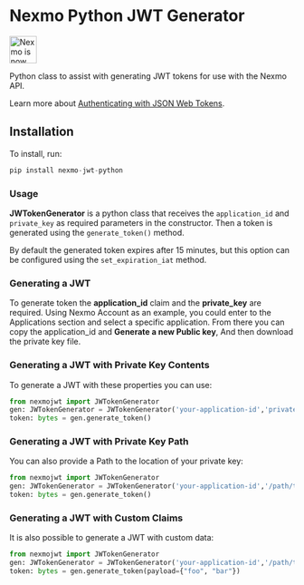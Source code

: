 # Nexmo Python JWT Generator

<img src="https://developer.nexmo.com/assets/images/Vonage_Nexmo.svg" height="48px" alt="Nexmo is now known as Vonage" />

Python class to assist with generating JWT tokens for use with the Nexmo API.

Learn more about [Authenticating with JSON Web Tokens](https://developer.nexmo.com/concepts/guides/authentication#json-web-tokens-jwt).

## Installation

To install, run:

```python
pip install nexmo-jwt-python
```

### Usage

**JWTokenGenerator** is a python class that receives the `application_id` and `private_key` as required parameters in the constructor. Then a token is generated
using the `generate_token()` method.

By default the generated token expires after 15 minutes, but this option can be configured using the `set_expiration_iat` method.

### Generating a JWT

To generate token the **application_id** claim and the **private_key** are required. Using Nexmo Account as an example, you could enter to the Applications section and select a specific application. From there you can copy the application_id and **Generate a new Public key**, And then download the private key file.

### Generating a JWT with Private Key Contents

To generate a JWT with these properties you can use:

```python
from nexmojwt import JWTokenGenerator
gen: JWTokenGenerator = JWTokenGenerator('your-application-id','private key contents')
token: bytes = gen.generate_token()
```

### Generating a JWT with Private Key Path

You can also provide a Path to the location of your private key:

```python
from nexmojwt import JWTokenGenerator
gen: JWTokenGenerator = JWTokenGenerator('your-application-id','/path/to/your/private.key')
token: bytes = gen.generate_token()
```

### Generating a JWT with Custom Claims

It is also possible to generate a JWT with custom data:

```python
from nexmojwt import JWTokenGenerator
gen: JWTokenGenerator = JWTokenGenerator('your-application-id','/path/to/your/private.key')
token: bytes = gen.generate_token(payload={"foo", "bar"})
```
